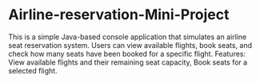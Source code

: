# Airline-reservation-Mini-Project
This is a simple Java-based console application that simulates an airline seat reservation system. Users can view available flights, book seats, and check how many seats have been booked for a specific flight.  Features: View available flights and their remaining seat capacity, Book seats for a selected flight.
